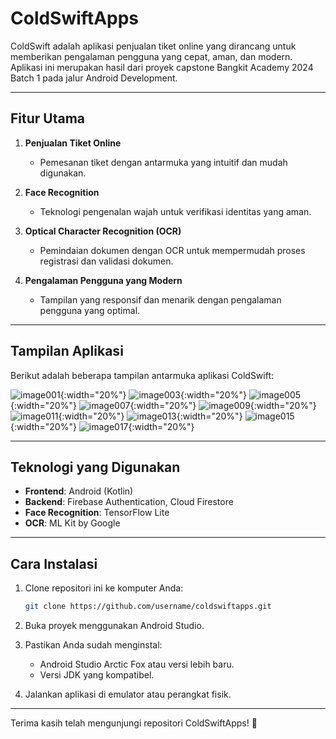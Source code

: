 # ColdSwiftApps

ColdSwift adalah aplikasi penjualan tiket online yang dirancang untuk memberikan pengalaman pengguna yang cepat, aman, dan modern. Aplikasi ini merupakan hasil dari proyek capstone Bangkit Academy 2024 Batch 1 pada jalur Android Development.

---

## **Fitur Utama**

1. **Penjualan Tiket Online**
   - Pemesanan tiket dengan antarmuka yang intuitif dan mudah digunakan.

2. **Face Recognition**
   - Teknologi pengenalan wajah untuk verifikasi identitas yang aman.

3. **Optical Character Recognition (OCR)**
   - Pemindaian dokumen dengan OCR untuk mempermudah proses registrasi dan validasi dokumen.

4. **Pengalaman Pengguna yang Modern**
   - Tampilan yang responsif dan menarik dengan pengalaman pengguna yang optimal.

---

## **Tampilan Aplikasi**

Berikut adalah beberapa tampilan antarmuka aplikasi ColdSwift:

![image001](https://github.com/user-attachments/assets/b582c682-a42f-49af-b79d-74b1a92c97f4){:width="20%"}
![image003](https://github.com/user-attachments/assets/604c52f8-244b-4bf9-9b20-f0902a50b05e){:width="20%"}
![image005](https://github.com/user-attachments/assets/b564c28a-2665-462e-8b1f-9020506ac2d3){:width="20%"}
![image007](https://github.com/user-attachments/assets/c5d5110e-fd2c-4662-a1fa-8c15dbcd0dd8){:width="20%"}
![image009](https://github.com/user-attachments/assets/32010556-f314-48ea-aafc-3b6e4e6b10ec){:width="20%"}
![image011](https://github.com/user-attachments/assets/68dca700-5a64-42d5-93be-daed6f15b31c){:width="20%"}
![image013](https://github.com/user-attachments/assets/f02ac9e4-622f-41d2-9e87-fc98ac96948c){:width="20%"}
![image015](https://github.com/user-attachments/assets/c2f703e9-dd8f-4f9f-ae8b-acb4a2d36957){:width="20%"}
![image017](https://github.com/user-attachments/assets/38c18d6b-1dc1-4c6a-b03e-d9b9d23ee249){:width="20%"}

---

## **Teknologi yang Digunakan**

- **Frontend**: Android (Kotlin)
- **Backend**: Firebase Authentication, Cloud Firestore
- **Face Recognition**: TensorFlow Lite
- **OCR**: ML Kit by Google

---

## **Cara Instalasi**

1. Clone repositori ini ke komputer Anda:
   ```bash
   git clone https://github.com/username/coldswiftapps.git
   ```

2. Buka proyek menggunakan Android Studio.

3. Pastikan Anda sudah menginstal:
   - Android Studio Arctic Fox atau versi lebih baru.
   - Versi JDK yang kompatibel.

4. Jalankan aplikasi di emulator atau perangkat fisik.

---

Terima kasih telah mengunjungi repositori ColdSwiftApps! 🚀

